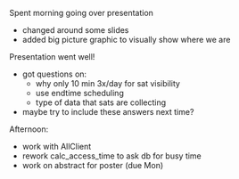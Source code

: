 Spent morning going over presentation
- changed around some slides
- added big picture graphic to visually show where we are

Presentation went well!
- got questions on:
    - why only 10 min 3x/day for sat visibility
    - use endtime scheduling
    - type of data that sats are collecting
- maybe try to include these answers next time?

Afternoon:
- work with AllClient
- rework calc_access_time to ask db for busy time
- work on abstract for poster (due Mon)

